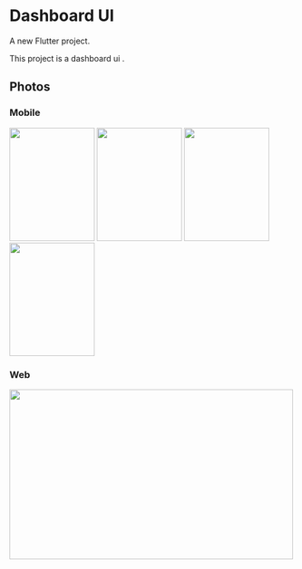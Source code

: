 # Dashboard UI

A new Flutter project.

This project is a dashboard ui .

## Photos
### Mobile
<a href="url"><img src="https://i.ibb.co/Wk8yfmz/mob1-google.png"  height="200" width="150" ></a>
<a href="url"><img src="https://i.ibb.co/Pwkr7bG/mob2-google.png)"  height="200" width="150" ></a>
<a href="url"><img src="https://i.ibb.co/cXG1SpH/mob4-google.png"   height="200" width="150" ></a>
<a href="url"><img src="https://i.ibb.co/cXG1SpH/mob4-google.png"   height="200" width="150" ></a>


### Web

<a href="url"><img src="https://i.ibb.co/6JWxPP5/dashboard-imac.png"  height="300" width="500" ></a>
